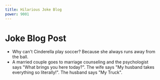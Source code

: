 ```yaml
---
title: Hilarious Joke Blog
power: 9001
---
```


# Joke Blog Post
- Why can't Cinderella play soccer? Because she always runs away from the ball.
- A married couple goes to marriage counseling and the psychologist says "What brings you here today?". The wife says "My husband takes everything so literally!". The husband says "My Truck".